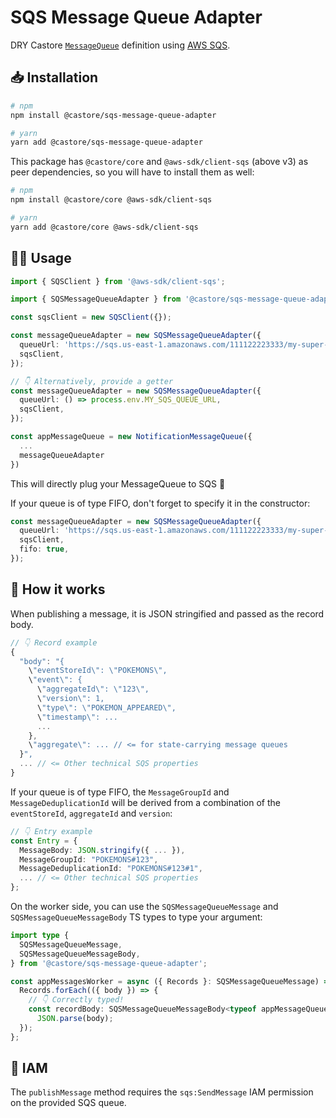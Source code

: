 # SQS Message Queue Adapter

DRY Castore [`MessageQueue`](https://github.com/castore-dev/castore/#--messagequeue) definition using [AWS SQS](https://aws.amazon.com/sqs/).

## 📥 Installation

```bash
# npm
npm install @castore/sqs-message-queue-adapter

# yarn
yarn add @castore/sqs-message-queue-adapter
```

This package has `@castore/core` and `@aws-sdk/client-sqs` (above v3) as peer dependencies, so you will have to install them as well:

```bash
# npm
npm install @castore/core @aws-sdk/client-sqs

# yarn
yarn add @castore/core @aws-sdk/client-sqs
```

## 👩‍💻 Usage

```ts
import { SQSClient } from '@aws-sdk/client-sqs';

import { SQSMessageQueueAdapter } from '@castore/sqs-message-queue-adapter';

const sqsClient = new SQSClient({});

const messageQueueAdapter = new SQSMessageQueueAdapter({
  queueUrl: 'https://sqs.us-east-1.amazonaws.com/111122223333/my-super-queue',
  sqsClient,
});

// 👇 Alternatively, provide a getter
const messageQueueAdapter = new SQSMessageQueueAdapter({
  queueUrl: () => process.env.MY_SQS_QUEUE_URL,
  sqsClient,
});

const appMessageQueue = new NotificationMessageQueue({
  ...
  messageQueueAdapter
})
```

This will directly plug your MessageQueue to SQS 🙌

If your queue is of type FIFO, don't forget to specify it in the constructor:

```ts
const messageQueueAdapter = new SQSMessageQueueAdapter({
  queueUrl: 'https://sqs.us-east-1.amazonaws.com/111122223333/my-super-queue',
  sqsClient,
  fifo: true,
});
```

## 🤔 How it works

When publishing a message, it is JSON stringified and passed as the record body.

```ts
// 👇 Record example
{
  "body": "{
    \"eventStoreId\": \"POKEMONS\",
    \"event\": {
      \"aggregateId\": \"123\",
      \"version\": 1,
      \"type\": \"POKEMON_APPEARED\",
      \"timestamp\": ...
      ...
    },
    \"aggregate\": ... // <= for state-carrying message queues
  }",
  ... // <= Other technical SQS properties
}
```

If your queue is of type FIFO, the `MessageGroupId` and `MessageDeduplicationId` will be derived from a combination of the `eventStoreId`, `aggregateId` and `version`:

```ts
// 👇 Entry example
const Entry = {
  MessageBody: JSON.stringify({ ... }),
  MessageGroupId: "POKEMONS#123",
  MessageDeduplicationId: "POKEMONS#123#1",
  ... // <= Other technical SQS properties
};
```

On the worker side, you can use the `SQSMessageQueueMessage` and `SQSMessageQueueMessageBody` TS types to type your argument:

```ts
import type {
  SQSMessageQueueMessage,
  SQSMessageQueueMessageBody,
} from '@castore/sqs-message-queue-adapter';

const appMessagesWorker = async ({ Records }: SQSMessageQueueMessage) => {
  Records.forEach(({ body }) => {
    // 👇 Correctly typed!
    const recordBody: SQSMessageQueueMessageBody<typeof appMessageQueue> =
      JSON.parse(body);
  });
};
```

## 🔑 IAM

The `publishMessage` method requires the `sqs:SendMessage` IAM permission on the provided SQS queue.
